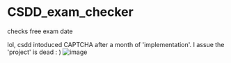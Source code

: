 # CSDD_exam_checker
checks free exam date

lol, csdd intoduced CAPTCHA after a month of 'implementation'.
I assue the 'project' is dead : )
![image](https://user-images.githubusercontent.com/56394602/123181633-591a2280-d496-11eb-87f5-532360d9c859.png)

